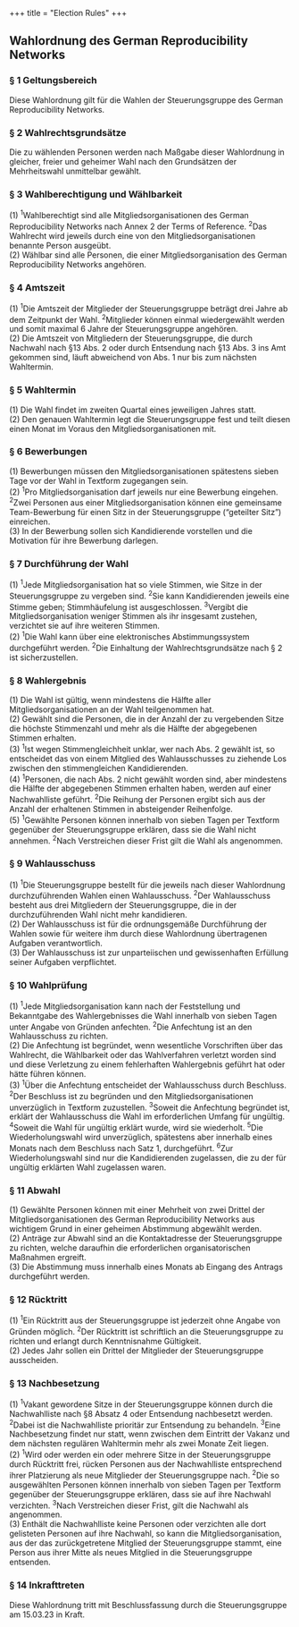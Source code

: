+++
title = "Election Rules"
+++

Wahlordnung des German Reproducibility Networks
------------------------------------------------

### § 1 Geltungsbereich

Diese Wahlordnung gilt für die Wahlen der Steuerungsgruppe des German Reproducibility Networks.

### § 2 Wahlrechtsgrundsätze

Die zu wählenden Personen werden nach Maßgabe dieser Wahlordnung in gleicher, freier und geheimer Wahl nach den Grundsätzen der Mehrheitswahl unmittelbar gewählt.

### § 3 Wahlberechtigung und Wählbarkeit

(1) <sup>1</sup>Wahlberechtigt sind alle Mitgliedsorganisationen des German Reproducibility Networks nach Annex 2 der Terms of Reference. <sup>2</sup>Das Wahlrecht wird jeweils durch eine von den Mitgliedsorganisationen benannte Person ausgeübt.<br>
(2) Wählbar sind alle Personen, die einer Mitgliedsorganisation des German Reproducibility Networks angehören.

### § 4 Amtszeit

(1) <sup>1</sup>Die Amtszeit der Mitglieder der Steuerungsgruppe beträgt drei Jahre ab dem Zeitpunkt der Wahl. <sup>2</sup>Mitglieder können einmal wiedergewählt werden und somit maximal 6 Jahre der Steuerungsgruppe angehören.<br>
(2) Die Amtszeit von Mitgliedern der Steuerungsgruppe, die durch Nachwahl nach §13 Abs. 2 oder durch Entsendung nach §13 Abs. 3 ins Amt gekommen sind, läuft abweichend von Abs. 1 nur bis zum nächsten Wahltermin.

### § 5 Wahltermin

(1) Die Wahl findet im zweiten Quartal eines jeweiligen Jahres statt.<br>
(2) Den genauen Wahltermin legt die Steuerungsgruppe fest und teilt diesen einen Monat im Voraus den Mitgliedsorganisationen mit.

### § 6 Bewerbungen

(1) Bewerbungen müssen den Mitgliedsorganisationen spätestens sieben Tage vor der Wahl in Textform zugegangen sein.<br>
(2) <sup>1</sup>Pro Mitgliedsorganisation darf jeweils nur eine Bewerbung eingehen. <sup>2</sup>Zwei Personen aus einer Mitgliedsorganisation können eine gemeinsame Team-Bewerbung für einen Sitz in der Steuerungsgruppe (“geteilter Sitz”) einreichen.<br>
(3) In der Bewerbung sollen sich Kandidierende vorstellen und die Motivation für ihre Bewerbung darlegen.

### § 7 Durchführung der Wahl

(1) <sup>1</sup>Jede Mitgliedsorganisation hat so viele Stimmen, wie Sitze in der Steuerungsgruppe zu vergeben sind. <sup>2</sup>Sie kann Kandidierenden jeweils eine Stimme geben; Stimmhäufelung ist ausgeschlossen. <sup>3</sup>Vergibt die Mitgliedsorganisation weniger Stimmen als ihr insgesamt zustehen, verzichtet sie auf ihre weiteren Stimmen.<br>
(2) <sup>1</sup>Die Wahl kann über eine elektronisches Abstimmungssystem durchgeführt werden. <sup>2</sup>Die Einhaltung der Wahlrechtsgrundsätze nach § 2 ist sicherzustellen.

### § 8 Wahlergebnis

(1) Die Wahl ist gültig, wenn mindestens die Hälfte aller Mitgliedsorganisationen an der Wahl teilgenommen hat.<br>
(2) Gewählt sind die Personen, die in der Anzahl der zu vergebenden Sitze die höchste Stimmenzahl und mehr als die Hälfte der abgegebenen Stimmen erhalten.<br>
(3) <sup>1</sup>Ist wegen Stimmengleichheit unklar, wer nach Abs. 2 gewählt ist, so entscheidet das von einem Mitglied des Wahlausschusses zu ziehende Los zwischen den stimmengleichen Kandidierenden.<br>
(4) <sup>1</sup>Personen, die nach Abs. 2 nicht gewählt worden sind, aber mindestens die Hälfte der abgegebenen Stimmen erhalten haben, werden auf einer Nachwahlliste geführt. <sup>2</sup>Die Reihung der Personen ergibt sich aus der Anzahl der erhaltenen Stimmen in absteigender Reihenfolge.<br>
(5) <sup>1</sup>Gewählte Personen können innerhalb von sieben Tagen per Textform gegenüber der Steuerungsgruppe erklären, dass sie die Wahl nicht annehmen. <sup>2</sup>Nach Verstreichen dieser Frist gilt die Wahl als angenommen.

### § 9 Wahlausschuss

(1) <sup>1</sup>Die Steuerungsgruppe bestellt für die jeweils nach dieser Wahlordnung durchzuführenden Wahlen einen Wahlausschuss. <sup>2</sup>Der Wahlausschuss besteht aus drei Mitgliedern der Steuerungsgruppe, die in der durchzuführenden Wahl nicht mehr kandidieren.<br>
(2) Der Wahlausschuss ist für die ordnungsgemäße Durchführung der Wahlen sowie für weitere ihm durch diese Wahlordnung übertragenen Aufgaben verantwortlich.<br>
(3) Der Wahlausschuss ist zur unparteiischen und gewissenhaften Erfüllung seiner Aufgaben verpflichtet.

### § 10 Wahlprüfung

(1) <sup>1</sup>Jede Mitgliedsorganisation kann nach der Feststellung und Bekanntgabe des Wahlergebnisses die Wahl innerhalb von sieben Tagen unter Angabe von Gründen anfechten. <sup>2</sup>Die Anfechtung ist an den Wahlausschuss zu richten.<br>
(2) Die Anfechtung ist begründet, wenn wesentliche Vorschriften über das Wahlrecht, die Wählbarkeit oder das Wahlverfahren verletzt worden sind und diese Verletzung zu einem fehlerhaften Wahlergebnis geführt hat oder hätte führen können.<br>
(3) <sup>1</sup>Über die Anfechtung entscheidet der Wahlausschuss durch Beschluss. <sup>2</sup>Der Beschluss ist zu begründen und den Mitgliedsorganisationen unverzüglich in Textform zuzustellen. <sup>3</sup>Soweit die Anfechtung begründet ist, erklärt der Wahlausschuss die Wahl im erforderlichen Umfang für ungültig. <sup>4</sup>Soweit die Wahl für ungültig erklärt wurde, wird sie wiederholt. <sup>5</sup>Die Wiederholungswahl wird unverzüglich, spätestens aber innerhalb eines Monats nach dem Beschluss nach Satz 1, durchgeführt. <sup>6</sup>Zur Wiederholungswahl sind nur die Kandidierenden zugelassen, die zu der für ungültig erklärten Wahl zugelassen waren.

### § 11 Abwahl

(1) Gewählte Personen können mit einer Mehrheit von zwei Drittel der Mitgliedsorganisationen des German Reproducibility Networks aus wichtigem Grund in einer geheimen Abstimmung abgewählt werden.<br>
(2) Anträge zur Abwahl sind an die Kontaktadresse der Steuerungsgruppe zu richten, welche daraufhin die erforderlichen organisatorischen Maßnahmen ergreift.<br>
(3) Die Abstimmung muss innerhalb eines Monats ab Eingang des Antrags durchgeführt werden. 

### § 12 Rücktritt

(1) <sup>1</sup>Ein Rücktritt aus der Steuerungsgruppe ist jederzeit ohne Angabe von Gründen möglich. <sup>2</sup>Der Rücktritt ist schriftlich an die Steuerungsgruppe zu richten und erlangt durch Kenntnisnahme Gültigkeit.<br>
(2) Jedes Jahr sollen ein Drittel der Mitglieder der Steuerungsgruppe ausscheiden.

### § 13 Nachbesetzung

(1) <sup>1</sup>Vakant gewordene Sitze in der Steuerungsgruppe können durch die Nachwahlliste nach §8 Absatz 4 oder Entsendung nachbesetzt werden. <sup>2</sup>Dabei ist die Nachwahlliste prioritär zur Entsendung zu behandeln. <sup>3</sup>Eine Nachbesetzung findet nur statt, wenn zwischen dem Eintritt der Vakanz und dem nächsten regulären Wahltermin mehr als zwei Monate Zeit liegen.<br>
(2) <sup>1</sup>Wird oder werden ein oder mehrere Sitze in der Steuerungsgruppe durch Rücktritt frei, rücken Personen aus der Nachwahlliste entsprechend ihrer Platzierung als neue Mitglieder der Steuerungsgruppe nach. <sup>2</sup>Die so ausgewählten Personen können innerhalb von sieben Tagen per Textform gegenüber der Steuerungsgruppe erklären, dass sie auf ihre Nachwahl verzichten. <sup>3</sup>Nach Verstreichen dieser Frist, gilt die Nachwahl als angenommen.<br>
(3) Enthält die Nachwahlliste keine Personen oder verzichten alle dort gelisteten Personen auf ihre Nachwahl, so kann die Mitgliedsorganisation, aus der das zurückgetretene Mitglied der Steuerungsgruppe stammt, eine Person aus ihrer Mitte als neues Mitglied in die Steuerungsgruppe entsenden.

### § 14 Inkrafttreten

Diese Wahlordnung tritt mit Beschlussfassung durch die Steuerungsgruppe am 15.03.23 in Kraft.